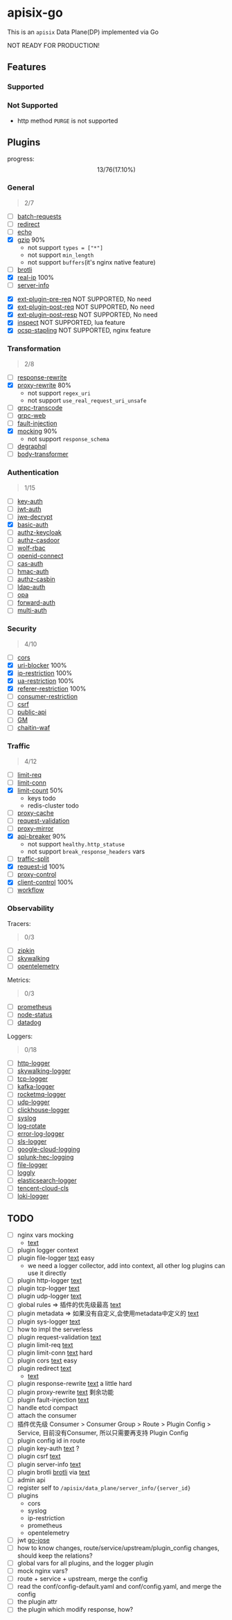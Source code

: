 # apisix-go

This is an `apisix` Data Plane(DP) implemented via Go

NOT READY FOR PRODUCTION!

## Features

### Supported

### Not Supported

- http method `PURGE` is not supported

## Plugins

progress:
$$ 13  / 76  (17.10\%) $$

### General

> 2/7

- [ ] [batch-requests](https://apisix.apache.org/zh/docs/apisix/plugins/batch-requests/)
- [ ] [redirect](https://apisix.apache.org/zh/docs/apisix/plugins/redirect/)
- [ ] [echo](https://apisix.apache.org/zh/docs/apisix/plugins/echo/)
- [x] [gzip](https://apisix.apache.org/zh/docs/apisix/plugins/gzip/) 90%
  - not support `types = ["*"]`
  - not support `min_length`
  - not support `buffers`(it's nginx native feature)
- [ ] [brotli](https://apisix.apache.org/zh/docs/apisix/plugins/brotli/)
- [x] [real-ip](https://apisix.apache.org/zh/docs/apisix/plugins/real-ip/) 100%
- [ ] [server-info](https://apisix.apache.org/zh/docs/apisix/plugins/server-info/)
- &#x2612; [ext-plugin-pre-req](https://apisix.apache.org/zh/docs/apisix/plugins/ext-plugin-pre-req/)      NOT SUPPORTED, No need
- &#x2612; [ext-plugin-post-req](https://apisix.apache.org/zh/docs/apisix/plugins/ext-plugin-post-req/)    NOT SUPPORTED, No need
- &#x2612; [ext-plugin-post-resp](https://apisix.apache.org/zh/docs/apisix/plugins/ext-plugin-post-resp/)  NOT SUPPORTED, No need
- &#x2612; [inspect](https://apisix.apache.org/zh/docs/apisix/plugins/inspect/)                            NOT SUPPORTED, lua feature
- &#x2612; [ocsp-stapling](https://apisix.apache.org/zh/docs/apisix/plugins/ocsp-stapling/)                NOT SUPPORTED, nginx feature

### Transformation

> 2/8

- [ ] [response-rewrite](https://apisix.apache.org/zh/docs/apisix/plugins/response-rewrite/)
- [x] [proxy-rewrite](https://apisix.apache.org/zh/docs/apisix/plugins/proxy-rewrite/) 80%
  - not support `regex_uri`
  - not support `use_real_request_uri_unsafe`
- [ ] [grpc-transcode](https://apisix.apache.org/zh/docs/apisix/plugins/grpc-transcode/)
- [ ] [grpc-web](https://apisix.apache.org/zh/docs/apisix/plugins/grpc-web/)
- [ ] [fault-injection](https://apisix.apache.org/zh/docs/apisix/plugins/fault-injection/)
- [x] [mocking](https://apisix.apache.org/zh/docs/apisix/plugins/mocking/) 90%
  - not support `response_schema`
- [ ] [degraphql](https://apisix.apache.org/zh/docs/apisix/plugins/degraphql/)
- [ ] [body-transformer](https://apisix.apache.org/zh/docs/apisix/plugins/body-transformer/)

### Authentication

> 1/15

- [ ] [key-auth](https://apisix.apache.org/zh/docs/apisix/plugins/key-auth/)
- [ ] [jwt-auth](https://apisix.apache.org/zh/docs/apisix/plugins/jwt-auth/)
- [ ] [jwe-decrypt](https://apisix.apache.org/zh/docs/apisix/plugins/jwe-decrypt/)
- [x] [basic-auth](https://apisix.apache.org/zh/docs/apisix/plugins/basic-auth/)
- [ ] [authz-keycloak](https://apisix.apache.org/zh/docs/apisix/plugins/authz-keycloak/)
- [ ] [authz-casdoor](https://apisix.apache.org/zh/docs/apisix/plugins/authz-casdoor/)
- [ ] [wolf-rbac](https://apisix.apache.org/zh/docs/apisix/plugins/wolf-rbac/)
- [ ] [openid-connect](https://apisix.apache.org/zh/docs/apisix/plugins/openid-connect/)
- [ ] [cas-auth](https://apisix.apache.org/zh/docs/apisix/plugins/cas-auth/)
- [ ] [hmac-auth](https://apisix.apache.org/zh/docs/apisix/plugins/hmac-auth/)
- [ ] [authz-casbin](https://apisix.apache.org/zh/docs/apisix/plugins/authz-casbin/)
- [ ] [ldap-auth](https://apisix.apache.org/zh/docs/apisix/plugins/ldap-auth/)
- [ ] [opa](https://apisix.apache.org/zh/docs/apisix/plugins/opa/)
- [ ] [forward-auth](https://apisix.apache.org/zh/docs/apisix/plugins/forward-auth/)
- [ ] [multi-auth](https://apisix.apache.org/zh/docs/apisix/plugins/multi-auth/)

### Security

> 4/10

- [ ] [cors](https://apisix.apache.org/zh/docs/apisix/plugins/cors/)
- [x] [uri-blocker](https://apisix.apache.org/zh/docs/apisix/plugins/uri-blocker/) 100%
- [x] [ip-restriction](https://apisix.apache.org/zh/docs/apisix/plugins/ip-restriction/) 100%
- [x] [ua-restriction](https://apisix.apache.org/zh/docs/apisix/plugins/ua-restriction/) 100%
- [x] [referer-restriction](https://apisix.apache.org/zh/docs/apisix/plugins/referer-restriction/) 100%
- [ ] [consumer-restriction](https://apisix.apache.org/zh/docs/apisix/plugins/consumer-restriction/)
- [ ] [csrf](https://apisix.apache.org/zh/docs/apisix/plugins/csrf/)
- [ ] [public-api](https://apisix.apache.org/zh/docs/apisix/plugins/public-api/)
- [ ] [GM](https://apisix.apache.org/zh/docs/apisix/plugins/GM/)
- [ ] [chaitin-waf](https://apisix.apache.org/zh/docs/apisix/plugins/chaitin-waf/)

### Traffic

> 4/12

- [ ] [limit-req](https://apisix.apache.org/zh/docs/apisix/plugins/limit-req/)
- [ ] [limit-conn](https://apisix.apache.org/zh/docs/apisix/plugins/limit-conn/)
- [x] [limit-count](https://apisix.apache.org/zh/docs/apisix/plugins/limit-count/) 50%
  - keys todo
  - redis-cluster todo
- [ ] [proxy-cache](https://apisix.apache.org/zh/docs/apisix/plugins/proxy-cache/)
- [ ] [request-validation](https://apisix.apache.org/zh/docs/apisix/plugins/request-validation/)
- [ ] [proxy-mirror](https://apisix.apache.org/zh/docs/apisix/plugins/proxy-mirror/)
- [x] [api-breaker](https://apisix.apache.org/zh/docs/apisix/plugins/api-breaker/) 90%
  - not support `healthy.http_statuse`
  - not support `break_response_headers` vars
- [ ] [traffic-split](https://apisix.apache.org/zh/docs/apisix/plugins/traffic-split/)
- [x] [request-id](https://apisix.apache.org/zh/docs/apisix/plugins/request-id/) 100%
- [ ] [proxy-control](https://apisix.apache.org/zh/docs/apisix/plugins/proxy-control/)
- [x] [client-control](https://apisix.apache.org/zh/docs/apisix/plugins/client-control/) 100%
- [ ] [workflow](https://apisix.apache.org/zh/docs/apisix/plugins/workflow/)

### Observability

Tracers:

> 0/3

- [ ] [zipkin](https://apisix.apache.org/zh/docs/apisix/plugins/zipkin/)
- [ ] [skywalking](https://apisix.apache.org/zh/docs/apisix/plugins/skywalking/)
- [ ] [opentelemetry](https://apisix.apache.org/zh/docs/apisix/plugins/opentelemetry/)

Metrics:

> 0/3

- [ ] [prometheus](https://apisix.apache.org/zh/docs/apisix/plugins/prometheus/)
- [ ] [node-status](https://apisix.apache.org/zh/docs/apisix/plugins/node-status/)
- [ ] [datadog](https://apisix.apache.org/zh/docs/apisix/plugins/datadog/)

Loggers:

> 0/18

- [ ] [http-logger](https://apisix.apache.org/zh/docs/apisix/plugins/http-logger/)
- [ ] [skywalking-logger](https://apisix.apache.org/zh/docs/apisix/plugins/skywalking-logger/)
- [ ] [tcp-logger](https://apisix.apache.org/zh/docs/apisix/plugins/tcp-logger/)
- [ ] [kafka-logger](https://apisix.apache.org/zh/docs/apisix/plugins/kafka-logger/)
- [ ] [rocketmq-logger](https://apisix.apache.org/zh/docs/apisix/plugins/rocketmq-logger/)
- [ ] [udp-logger](https://apisix.apache.org/zh/docs/apisix/plugins/udp-logger/)
- [ ] [clickhouse-logger](https://apisix.apache.org/zh/docs/apisix/plugins/clickhouse-logger/)
- [ ] [syslog](https://apisix.apache.org/zh/docs/apisix/plugins/syslog/)
- [ ] [log-rotate](https://apisix.apache.org/zh/docs/apisix/plugins/log-rotate/)
- [ ] [error-log-logger](https://apisix.apache.org/zh/docs/apisix/plugins/error-log-logger/)
- [ ] [sls-logger](https://apisix.apache.org/zh/docs/apisix/plugins/sls-logger/)
- [ ] [google-cloud-logging](https://apisix.apache.org/zh/docs/apisix/plugins/google-cloud-logging/)
- [ ] [splunk-hec-logging](https://apisix.apache.org/zh/docs/apisix/plugins/splunk-hec-logging/)
- [ ] [file-logger](https://apisix.apache.org/zh/docs/apisix/plugins/file-logger/)
- [ ] [loggly](https://apisix.apache.org/zh/docs/apisix/plugins/loggly/)
- [ ] [elasticsearch-logger](https://apisix.apache.org/zh/docs/apisix/plugins/elasticsearch-logger/)
- [ ] [tencent-cloud-cls](https://apisix.apache.org/zh/docs/apisix/plugins/tencent-cloud-cls/)
- [ ] [loki-logger](https://apisix.apache.org/zh/docs/apisix/plugins/loki-logger/)

## TODO

- [ ] nginx vars mocking
  - [text](https://nginx.org/en/docs/varindex.html)
- [ ] plugin logger context
- [ ] plugin file-logger [text](https://apisix.apache.org/zh/docs/apisix/plugins/file-logger/) easy
    - we need a logger collector, add into context, all other log plugins can use it directly
- [ ] plugin http-logger [text](https://apisix.apache.org/zh/docs/apisix/plugins/http-logger/)
- [ ] plugin tcp-logger [text](https://apisix.apache.org/zh/docs/apisix/plugins/tcp-logger/)
- [ ] plugin udp-logger [text](https://apisix.apache.org/zh/docs/apisix/plugins/udp-logger/)
- [ ] global rules => 插件的优先级最高 [text](https://apisix.apache.org/zh/docs/apisix/terminology/global-rule/)
- [ ] plugin metadata => 如果没有自定义,会使用metadata中定义的 [text](https://apisix.apache.org/zh/docs/apisix/terminology/plugin-metadata/)
- [ ] plugin sys-logger [text](https://apisix.apache.org/zh/docs/apisix/plugins/syslog/)
- [ ] how to impl the serverless
- [ ] plugin request-validation [text](https://apisix.apache.org/zh/docs/apisix/plugins/request-validation/)
- [ ] plugin limit-req [text](https://apisix.apache.org/zh/docs/apisix/plugins/limit-req/)
- [ ] plugin limit-conn [text](https://apisix.apache.org/zh/docs/apisix/plugins/limit-conn/) hard
- [ ] plugin cors [text](https://apisix.apache.org/zh/docs/apisix/plugins/cors/) easy
- [ ] plugin redirect [text](https://apisix.apache.org/zh/docs/apisix/plugins/redirect/)
  - [text](https://github.com/go-chi/chi/blob/master/middleware/compress.go)
- [ ] plugin response-rewrite [text](https://apisix.apache.org/zh/docs/apisix/plugins/response-rewrite/) a little hard
- [ ] plugin proxy-rewrite [text](https://apisix.apache.org/zh/docs/apisix/plugins/proxy-rewrite/) 剩余功能
- [ ] plugin fault-injection [text](https://apisix.apache.org/zh/docs/apisix/plugins/fault-injection/)
- [ ] handle etcd compact
- [ ] attach the consumer
- [ ] 插件优先级 Consumer > Consumer Group > Route > Plugin Config > Service, 目前没有Consumer, 所以只需要再支持 Plugin Config
- [ ] plugin config id in route
- [ ] plugin key-auth [text](https://apisix.apache.org/zh/docs/apisix/plugins/key-auth/) ?
- [ ] plugin csrf [text](https://apisix.apache.org/zh/docs/apisix/plugins/csrf/)
- [ ] plugin server-info [text](https://apisix.apache.org/zh/docs/apisix/plugins/server-info/)
- [ ] plugin brotli [brotli](https://apisix.apache.org/zh/docs/apisix/plugins/brotli/) via [text](https://pkg.go.dev/github.com/andybalholm/brotli#section-readme)
- [ ] admin api
- [ ] register self to `/apisix/data_plane/server_info/{server_id}`
- [ ] plugins
  - cors
  - syslog
  - ip-restriction
  - prometheus
  - opentelemetry
- [ ] jwt [go-jose](https://github.com/go-jose/go-jose/)
- [ ] how to know changes, route/service/upstream/plugin_config changes, should keep the relations?
- [ ] global vars for all plugins, and the logger plugin
- [ ] mock nginx vars?
- [ ] route + service + upstream, merge the config
- [ ] read the conf/config-default.yaml and conf/config.yaml, and merge the config
- [ ] the plugin attr
- [ ] the plugin which modify response, how?